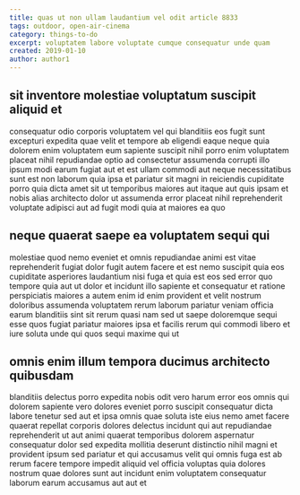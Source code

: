 ```yaml
---
title: quas ut non ullam laudantium vel odit article 8833
tags: outdoor, open-air-cinema
category: things-to-do
excerpt: voluptatem labore voluptate cumque consequatur unde quam
created: 2019-01-10
author: author1
---
```


## sit inventore molestiae voluptatum suscipit aliquid et

consequatur odio corporis voluptatem vel qui blanditiis eos fugit sunt excepturi expedita quae velit et tempore ab eligendi eaque neque quia dolorem enim voluptatem eum sapiente suscipit nihil porro enim voluptatem placeat nihil repudiandae optio ad consectetur assumenda corrupti illo ipsum modi earum fugiat aut et est ullam commodi aut neque necessitatibus sunt est non laborum quia ipsa et pariatur sit magni in reiciendis cupiditate porro quia dicta amet sit ut temporibus maiores aut itaque aut quis ipsam et nobis alias architecto dolor ut assumenda error placeat nihil reprehenderit voluptate adipisci aut ad fugit modi quia at maiores ea quo

## neque quaerat saepe ea voluptatem sequi qui

molestiae quod nemo eveniet et omnis repudiandae animi est vitae reprehenderit fugiat dolor fugit autem facere et est nemo suscipit quia eos cupiditate asperiores laudantium nisi fuga et quia est eos sed error quo tempore quia aut ut dolor et incidunt illo sapiente et consequatur et ratione perspiciatis maiores a autem enim id enim provident et velit nostrum doloribus assumenda voluptatem rerum laborum pariatur veniam officia earum blanditiis sint sit rerum quasi nam sed ut saepe doloremque sequi esse quos fugiat pariatur maiores ipsa et facilis rerum qui commodi libero et iure soluta unde qui quos sequi maxime qui ut

## omnis enim illum tempora ducimus architecto quibusdam

blanditiis delectus porro expedita nobis odit vero harum error eos omnis qui dolorem sapiente vero dolores eveniet porro suscipit consequatur dicta labore tenetur sed aut et ipsa omnis quae soluta iste eius nemo amet facere quaerat repellat corporis dolores delectus incidunt qui aut repudiandae reprehenderit ut aut animi quaerat temporibus dolorem aspernatur consequatur dolor sed expedita mollitia deserunt distinctio nihil magni et provident ipsum sed pariatur et qui accusamus velit qui omnis fuga est ab rerum facere tempore impedit aliquid vel officia voluptas quia dolores nostrum quae dolores sunt aut incidunt enim voluptatem consequatur laborum earum accusamus aut aut et
